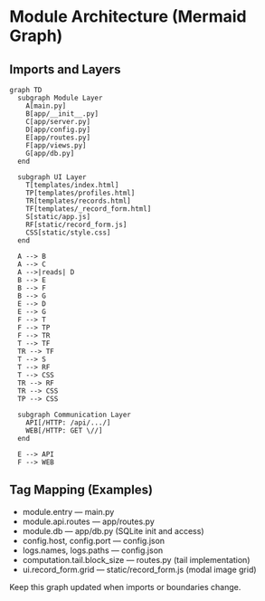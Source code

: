 <!--
Synced context header from context.md
CTX_MAIN_TOPIC: SSH Log Tools
CTX_PROFILE: dev
CTX_LANG: en
CTX_DIAGRAM_STYLE: default
CTX_MERMAID_THEME: neutral
CTX_PRIORITY_MODE: recent-first
-->

# Module Architecture (Mermaid Graph)

## Imports and Layers
```mermaid
graph TD
  subgraph Module Layer
    A[main.py]
    B[app/__init__.py]
    C[app/server.py]
    D[app/config.py]
    E[app/routes.py]
    F[app/views.py]
    G[app/db.py]
  end

  subgraph UI Layer
    T[templates/index.html]
    TP[templates/profiles.html]
    TR[templates/records.html]
    TF[templates/_record_form.html]
    S[static/app.js]
    RF[static/record_form.js]
    CSS[static/style.css]
  end

  A --> B
  A --> C
  A -->|reads| D
  B --> E
  B --> F
  B --> G
  E --> D
  E --> G
  F --> T
  F --> TP
  F --> TR
  T --> TF
  TR --> TF
  T --> S
  T --> RF
  T --> CSS
  TR --> RF
  TR --> CSS
  TP --> CSS

  subgraph Communication Layer
    API[/HTTP: /api/.../]
    WEB[/HTTP: GET \//]
  end

  E --> API
  F --> WEB
```

## Tag Mapping (Examples)
- module.entry — main.py
- module.api.routes — app/routes.py
- module.db — app/db.py (SQLite init and access)
- config.host, config.port — config.json
- logs.names, logs.paths — config.json
- computation.tail.block_size — routes.py (tail implementation)
- ui.record_form.grid — static/record_form.js (modal image grid)

Keep this graph updated when imports or boundaries change.
